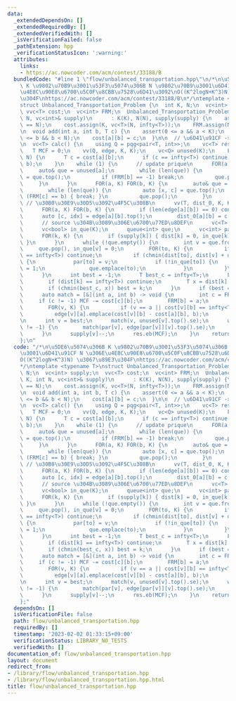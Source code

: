 ```yaml
---
data:
  _extendedDependsOn: []
  _extendedRequiredBy: []
  _extendedVerifiedWith: []
  _isVerificationFailed: false
  _pathExtension: hpp
  _verificationStatusIcon: ':warning:'
  attributes:
    links:
    - https://ac.nowcoder.com/acm/contest/33188/B
  bundledCode: "#line 1 \"flow/unbalanced_transportation.hpp\"\n/*\n\u5DE6\u5074\u306B\
    \ K \u9802\u70B9\u3001\u53F3\u5074\u306B N \u9802\u70B9\u3001\u6D41\u91CF N \u306E\
    \u4E8C\u90E8\u6700\u5C0F\u8CBB\u7528\u6D41\u3092\nO((K^2logN+K^3)N) \u3067\u89E3\
    \u304F\nhttps://ac.nowcoder.com/acm/contest/33188/B\n*/\ntemplate <typename T>\n\
    struct Unbalanced_Transportation_Problem {\n  int K, N;\n  vc<int> supply;\n \
    \ vvc<T> cost;\n  vc<int> FRM;\n  Unbalanced_Transportation_Problem(int K, int\
    \ N, vc<int>& supply)\n      : K(K), N(N), supply(supply) {\n    assert(SUM(supply)\
    \ == N);\n    cost.assign(K, vc<T>(N, infty<T>));\n    FRM.assign(N, -1);\n  }\n\
    \n  void add(int a, int b, T c) {\n    assert(0 <= a && a < K);\n    assert(0\
    \ <= b && b < N);\n    cost[a][b] = c;\n  }\n\n  // \u6D41\u91CF -> \u8CBB\u7528\
    \n  vc<T> calc() {\n    using Q = pqg<pair<T, int>>;\n    vc<T> res = {0};\n \
    \   T MCF = 0;\n    vv(Q, edge, K, K);\n    vc<Q> unused(K);\n    FOR(a, K) FOR(b,\
    \ N) {\n      T c = cost[a][b];\n      if (c == infty<T>) continue;\n      unused[a].emplace(c,\
    \ b);\n    }\n    while (1) {\n      // update prique\n      FOR(a, K) {\n   \
    \     auto& que = unused[a];\n        while (len(que)) {\n          auto [x, b]\
    \ = que.top();\n          if (FRM[b] == -1) break;\n          que.pop();\n   \
    \     }\n      }\n      FOR(a, K) FOR(b, K) {\n        auto& que = edge[a][b];\n\
    \        while (len(que)) {\n          auto [x, c] = que.top();\n          if\
    \ (FRM[c] == b) { break; }\n          que.pop();\n        }\n      }\n\n     \
    \ // \u30B0\u30E9\u30D5\u3092\u4F5C\u308B\n      vv(T, dist_0, K, K, infty<T>);\n\
    \      FOR(a, K) FOR(b, K) {\n        if (len(edge[a][b]) == 0) continue;\n  \
    \      auto [c, idx] = edge[a][b].top();\n        dist_0[a][b] = c;\n      }\n\
    \      // source \u304B\u3089\u306E\u6700\u77ED\u8DEF\n      vc<T> dist(K, infty<T>);\n\
    \      vc<bool> in_que(K);\n      queue<int> que;\n      vc<int> par(K, -1);\n\
    \      FOR(k, K) {\n        if (supply[k]) { dist[k] = 0, in_que[k] = 1, que.emplace(k);\
    \ }\n      }\n      while (!que.empty()) {\n        int v = que.front();\n   \
    \     que.pop(), in_que[v] = 0;\n        FOR(to, K) {\n          if (dist_0[v][to]\
    \ == infty<T>) continue;\n          if (chmin(dist[to], dist[v] + dist_0[v][to]))\
    \ {\n            par[to] = v;\n            if (!in_que[to]) {\n              in_que[to]\
    \ = 1;\n              que.emplace(to);\n            }\n          }\n        }\n\
    \      }\n      int best = -1;\n      T best_c = infty<T>;\n      FOR(k, K) {\n\
    \        if (dist[k] == infty<T>) continue;\n        T x = dist[k] + unused[k].top().fi;\n\
    \        if (chmin(best_c, x)) best = k;\n      }\n      if (best == -1) break;\n\
    \      auto match = [&](int a, int b) -> void {\n        int c = FRM[b];\n   \
    \     if (c != -1) MCF -= cost[c][b];\n        FRM[b] = a;\n        MCF += cost[a][b];\n\
    \        FOR(v, K) {\n          if (v == a || cost[v][b] == infty<T>) continue;\n\
    \          edge[v][a].emplace(cost[v][b] - cost[a][b], b);\n        }\n      };\n\
    \n      int v = best;\n      match(v, unused[v].top().se);\n      while (par[v]\
    \ != -1) {\n        match(par[v], edge[par[v]][v].top().se);\n        v = par[v];\n\
    \      }\n      supply[v]--;\n      res.eb(MCF);\n    }\n    return res;\n  }\n\
    };\n"
  code: "/*\n\u5DE6\u5074\u306B K \u9802\u70B9\u3001\u53F3\u5074\u306B N \u9802\u70B9\
    \u3001\u6D41\u91CF N \u306E\u4E8C\u90E8\u6700\u5C0F\u8CBB\u7528\u6D41\u3092\n\
    O((K^2logN+K^3)N) \u3067\u89E3\u304F\nhttps://ac.nowcoder.com/acm/contest/33188/B\n\
    */\ntemplate <typename T>\nstruct Unbalanced_Transportation_Problem {\n  int K,\
    \ N;\n  vc<int> supply;\n  vvc<T> cost;\n  vc<int> FRM;\n  Unbalanced_Transportation_Problem(int\
    \ K, int N, vc<int>& supply)\n      : K(K), N(N), supply(supply) {\n    assert(SUM(supply)\
    \ == N);\n    cost.assign(K, vc<T>(N, infty<T>));\n    FRM.assign(N, -1);\n  }\n\
    \n  void add(int a, int b, T c) {\n    assert(0 <= a && a < K);\n    assert(0\
    \ <= b && b < N);\n    cost[a][b] = c;\n  }\n\n  // \u6D41\u91CF -> \u8CBB\u7528\
    \n  vc<T> calc() {\n    using Q = pqg<pair<T, int>>;\n    vc<T> res = {0};\n \
    \   T MCF = 0;\n    vv(Q, edge, K, K);\n    vc<Q> unused(K);\n    FOR(a, K) FOR(b,\
    \ N) {\n      T c = cost[a][b];\n      if (c == infty<T>) continue;\n      unused[a].emplace(c,\
    \ b);\n    }\n    while (1) {\n      // update prique\n      FOR(a, K) {\n   \
    \     auto& que = unused[a];\n        while (len(que)) {\n          auto [x, b]\
    \ = que.top();\n          if (FRM[b] == -1) break;\n          que.pop();\n   \
    \     }\n      }\n      FOR(a, K) FOR(b, K) {\n        auto& que = edge[a][b];\n\
    \        while (len(que)) {\n          auto [x, c] = que.top();\n          if\
    \ (FRM[c] == b) { break; }\n          que.pop();\n        }\n      }\n\n     \
    \ // \u30B0\u30E9\u30D5\u3092\u4F5C\u308B\n      vv(T, dist_0, K, K, infty<T>);\n\
    \      FOR(a, K) FOR(b, K) {\n        if (len(edge[a][b]) == 0) continue;\n  \
    \      auto [c, idx] = edge[a][b].top();\n        dist_0[a][b] = c;\n      }\n\
    \      // source \u304B\u3089\u306E\u6700\u77ED\u8DEF\n      vc<T> dist(K, infty<T>);\n\
    \      vc<bool> in_que(K);\n      queue<int> que;\n      vc<int> par(K, -1);\n\
    \      FOR(k, K) {\n        if (supply[k]) { dist[k] = 0, in_que[k] = 1, que.emplace(k);\
    \ }\n      }\n      while (!que.empty()) {\n        int v = que.front();\n   \
    \     que.pop(), in_que[v] = 0;\n        FOR(to, K) {\n          if (dist_0[v][to]\
    \ == infty<T>) continue;\n          if (chmin(dist[to], dist[v] + dist_0[v][to]))\
    \ {\n            par[to] = v;\n            if (!in_que[to]) {\n              in_que[to]\
    \ = 1;\n              que.emplace(to);\n            }\n          }\n        }\n\
    \      }\n      int best = -1;\n      T best_c = infty<T>;\n      FOR(k, K) {\n\
    \        if (dist[k] == infty<T>) continue;\n        T x = dist[k] + unused[k].top().fi;\n\
    \        if (chmin(best_c, x)) best = k;\n      }\n      if (best == -1) break;\n\
    \      auto match = [&](int a, int b) -> void {\n        int c = FRM[b];\n   \
    \     if (c != -1) MCF -= cost[c][b];\n        FRM[b] = a;\n        MCF += cost[a][b];\n\
    \        FOR(v, K) {\n          if (v == a || cost[v][b] == infty<T>) continue;\n\
    \          edge[v][a].emplace(cost[v][b] - cost[a][b], b);\n        }\n      };\n\
    \n      int v = best;\n      match(v, unused[v].top().se);\n      while (par[v]\
    \ != -1) {\n        match(par[v], edge[par[v]][v].top().se);\n        v = par[v];\n\
    \      }\n      supply[v]--;\n      res.eb(MCF);\n    }\n    return res;\n  }\n\
    };"
  dependsOn: []
  isVerificationFile: false
  path: flow/unbalanced_transportation.hpp
  requiredBy: []
  timestamp: '2023-02-02 01:33:15+09:00'
  verificationStatus: LIBRARY_NO_TESTS
  verifiedWith: []
documentation_of: flow/unbalanced_transportation.hpp
layout: document
redirect_from:
- /library/flow/unbalanced_transportation.hpp
- /library/flow/unbalanced_transportation.hpp.html
title: flow/unbalanced_transportation.hpp
---
```

